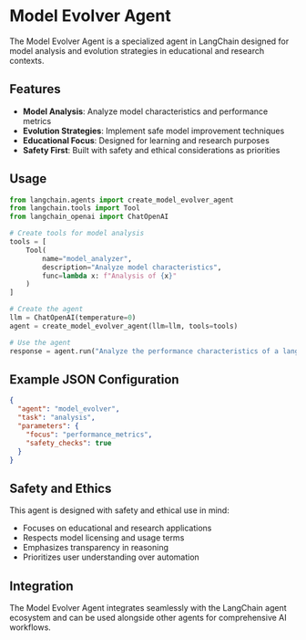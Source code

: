 # Model Evolver Agent

The Model Evolver Agent is a specialized agent in LangChain designed for model analysis and evolution strategies in educational and research contexts.

## Features

- **Model Analysis**: Analyze model characteristics and performance metrics
- **Evolution Strategies**: Implement safe model improvement techniques  
- **Educational Focus**: Designed for learning and research purposes
- **Safety First**: Built with safety and ethical considerations as priorities

## Usage

```python
from langchain.agents import create_model_evolver_agent
from langchain.tools import Tool
from langchain_openai import ChatOpenAI

# Create tools for model analysis
tools = [
    Tool(
        name="model_analyzer",
        description="Analyze model characteristics",
        func=lambda x: f"Analysis of {x}"
    )
]

# Create the agent
llm = ChatOpenAI(temperature=0)
agent = create_model_evolver_agent(llm=llm, tools=tools)

# Use the agent
response = agent.run("Analyze the performance characteristics of a language model")
```

## Example JSON Configuration

```json
{
  "agent": "model_evolver",
  "task": "analysis",
  "parameters": {
    "focus": "performance_metrics",
    "safety_checks": true
  }
}
```

## Safety and Ethics

This agent is designed with safety and ethical use in mind:

- Focuses on educational and research applications
- Respects model licensing and usage terms
- Emphasizes transparency in reasoning
- Prioritizes user understanding over automation

## Integration

The Model Evolver Agent integrates seamlessly with the LangChain agent ecosystem and can be used alongside other agents for comprehensive AI workflows.